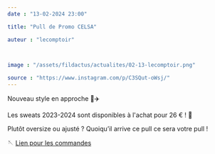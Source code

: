 ```yaml
---
date : "13-02-2024 23:00"

title: "Pull de Promo CELSA"

auteur : "lecomptoir"

 

image : "/assets/fildactus/actualites/02-13-lecomptoir.png"

source : "https://www.instagram.com/p/C3SQut-oWsj/"
---
```


Nouveau style en approche 🚨✈️

Les sweats 2023-2024 sont disponibles à l'achat pour 26 € ! 👀

Plutôt oversize ou ajusté ? Quoiqu’il arrive ce pull ce sera votre pull !

🪡 [Lien pour les commandes](https://vibly.app/event/65cb52b1259700d7d8e65121)